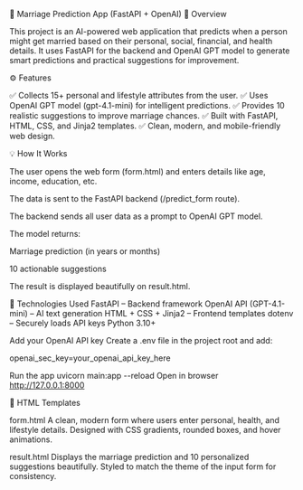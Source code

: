 💍 Marriage Prediction App (FastAPI + OpenAI)
🧠 Overview

This project is an AI-powered web application that predicts when a person might get married based on their personal, social, financial, and health details.
It uses FastAPI for the backend and OpenAI GPT model to generate smart predictions and practical suggestions for improvement.

⚙️ Features

✅ Collects 15+ personal and lifestyle attributes from the user.
✅ Uses OpenAI GPT model (gpt-4.1-mini) for intelligent predictions.
✅ Provides 10 realistic suggestions to improve marriage chances.
✅ Built with FastAPI, HTML, CSS, and Jinja2 templates.
✅ Clean, modern, and mobile-friendly web design.


💡 How It Works

The user opens the web form (form.html) and enters details like age, income, education, etc.

The data is sent to the FastAPI backend (/predict_form route).

The backend sends all user data as a prompt to OpenAI GPT model.

The model returns:

Marriage prediction (in years or months)

10 actionable suggestions

The result is displayed beautifully on result.html.

🧰 Technologies Used
FastAPI – Backend framework
OpenAI API (GPT-4.1-mini) – AI text generation
HTML + CSS + Jinja2 – Frontend templates
dotenv – Securely loads API keys
Python 3.10+


Add your OpenAI API key
Create a .env file in the project root and add:

openai_sec_key=your_openai_api_key_here


Run the app
uvicorn main:app --reload
Open in browser
http://127.0.0.1:8000

🎨 HTML Templates

form.html
A clean, modern form where users enter personal, health, and lifestyle details.
Designed with CSS gradients, rounded boxes, and hover animations.

result.html
Displays the marriage prediction and 10 personalized suggestions beautifully.
Styled to match the theme of the input form for consistency.